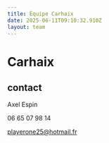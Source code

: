 ```yaml
---
title: Équipe Carhaix
date: 2025-06-11T09:10:32.910Z
layout: team
---
```


# Carhaix

## contact 

Axel Espin

06 65 07 98 14

playerone25@hotmail.fr


